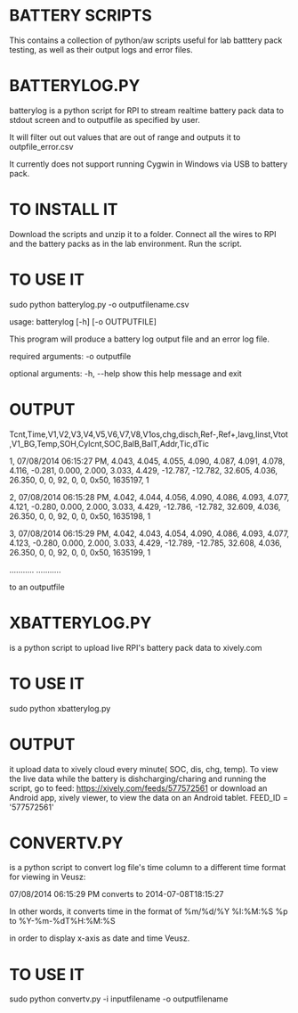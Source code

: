 BATTERY SCRIPTS
==============
This contains a collection of python/aw scripts useful for lab batttery pack testing, as well as their output logs and error files.

BATTERYLOG.PY
==============
batterylog is a python script for RPI  to stream realtime battery pack data to stdout screen and to outputfile as specified by user.

It will filter out out values that are out of range and outputs it to  outpfile_error.csv

It currently does not support running Cygwin in Windows via USB to battery pack.


TO INSTALL IT
==============
 Download the scripts and unzip it to a folder. 
 Connect all the wires to RPI and the battery packs as in the lab environment. 
 Run the script.

TO USE IT
==============

sudo python batterylog.py -o outputfilename.csv

usage: batterylog [-h] [-o OUTPUTFILE]

This program will produce a battery log output file and an error log file.

required arguments:
  -o outputfile

optional arguments:
  -h, --help     show this help message and exit


OUTPUT
==============
Tcnt,Time,V1,V2,V3,V4,V5,V6,V7,V8,V1os,chg,disch,Ref-,Ref+,Iavg,Iinst,Vtot,V1_BG,Temp,SOH,Cylcnt,SOC,BalB,BalT,Addr,Tic,dTic 

1, 07/08/2014 06:15:27 PM, 4.043, 4.045, 4.055, 4.090, 4.087, 4.091, 4.078, 4.116, -0.281, 0.000, 2.000, 3.033, 4.429, -12.787, -12.782, 32.605, 4.036, 26.350, 0, 0, 92, 0, 0, 0x50, 1635197, 1

2, 07/08/2014 06:15:28 PM, 4.042, 4.044, 4.056, 4.090, 4.086, 4.093, 4.077, 4.121, -0.280, 0.000, 2.000, 3.033, 4.429, -12.786, -12.782, 32.609, 4.036, 26.350, 0, 0, 92, 0, 0, 0x50, 1635198, 1

3, 07/08/2014 06:15:29 PM, 4.042, 4.043, 4.054, 4.090, 4.086, 4.093, 4.077, 4.123, -0.280, 0.000, 2.000, 3.033, 4.429, -12.789, -12.785, 32.608, 4.036, 26.350, 0, 0, 92, 0, 0, 0x50, 1635199, 1

...........
...........

to an outputfile

XBATTERYLOG.PY
==============
is a python script to upload live RPI's battery pack data to xively.com


TO USE IT
==============
sudo python xbatterylog.py 


OUTPUT
==============
it upload data to xively cloud every minute( SOC, dis, chg, temp). To view the live data while the battery is dishcharging/charing and running the script, go to feed: https://xively.com/feeds/577572561
or download an Android app, xively viewer, to view the data on an Android tablet.
FEED_ID = '577572561'

CONVERTV.PY
==============
is a python script to convert log file's time column  to a different time format for viewing in Veusz:

07/08/2014 06:15:29 PM converts to 2014-07-08T18:15:27


In other words, it converts time in the format of %m/%d/%Y %I:%M:%S %p  to %Y-%m-%dT%H:%M:%S

in order to display x-axis as date and time Veusz.


TO USE IT
==============
sudo python convertv.py -i inputfilename -o outputfilename

